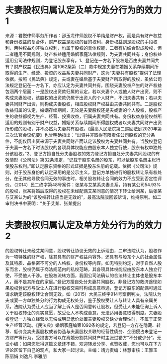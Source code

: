 # 夫妻股权归属认定及单方处分行为的效力1

来源：君悦律师事务所作者：邵玉龙律师股权不单纯是财产权，而是具有财产权益和身份权益的复合体，财产权益是股权的目的权利，身份权益则是股权的手段权利，两种权益均非独立权利，均属于股权的具体权能，二者有机结合形成股权，但二者适用不同规则，财产权益适用婚姻家庭法律规则，为夫妻共同共有；身份权益适用公司法律规则，为登记股东享有。1、登记在一方名下股权是否由夫妻共同共有？财产权益《民法典》第1062条第（二）款中规定夫妻在婚姻关系存续期间所取得的生产、经营、投资的收益系夫妻共同财产，这为“夫妻共有股权”提供了法理依据。按照《民法典》规定，夫或妻在婚后基于夫妻财产所取得的股权，虽依公司法规定登记在一方名下，亦应认定为夫妻共同共有。围绕夫妻股权产生的财产权益包涵两个层面：一是股权出资款归属的认定，若以夫妻个人或他人财产出资，则不构成夫妻股权，该股权的出资款仍属于出资人的个人财产，不归夫妻共有；若以夫妻共同财产出资，则构成夫妻股权，相应股权财产权益由夫妻共同共有。二是股权收益归属的认定，婚姻存续期间，无论是夫妻股权还是夫或妻的个人股权，股权产生的收益都视为生产、经营、投资收益，归属夫妻共同共有。身份权益身份权益所适用的规则有别于财产权益，婚姻关系存续期间所得股权或者以夫妻共同财产出资所形成的股权，并不必然为夫妻共有股权。《最高人民法院第二巡回法庭2020年第三次法官会议纪要》也曾明确指出：“出资并非取得有限责任公司股权的充分条件，不能仅因出资来源于夫妻共同财产而认定该股权为夫妻共同共有。当股权登记于夫妻一方名下时该股权的各项具体权能应由股东本人独立行使，股东有权单独处分该股权。”2、登记方擅自处分夫妻股权的效力登记方擅自处分夫妻共同股权的有效情形《公司法》第32条规定，“记载于股东名册的股东，可以依股东名册主张行使股东权利。”即认定股东资格的形式证据是股东名册的记载。依据《公司法》规则，对于股东身份的认定采用的是公示主义，登记方单独进行的股权转让系有权处分，在无其他导致合同无效的事由时，相关股权转让合同的效力不应受到否定性评价。（2014）民二终字第48号案件：张某与艾某系夫妻关系，持有某公司54.93%的股权，张某将婚后取得的股权在未经配偶艾某同意的情况下转让给刘某，后张某与艾某认为的“该股权转让应当是无效的”，最高法院驳回该诉请，维持原判。如二审判决书中表明：“关于艾某、张某提出

# 夫妻股权归属认定及单方处分行为的效力2

的股权转让未经艾某同意，股权转让协议无效的上诉理由，二审法院认为，股权作为一项特殊的财产权，除其具有的财产权益内容外，还具有与股东个人的社会属性及其特质、品格密不可分的人格权、身份权等内容。如无特别约定，对于自然人股东而言，股权仍属于商法规范内的私权范畴，其各项具体权能应由股东本人独立行使，不受他人干涉。在股权流转方面，我国公司法确认的合法转让主体也是股东本人，而不是其所在的家庭。”登记方擅自处分夫妻共同股权，非登记方的救济途径如果股权登记方与受让人在进行股权交易时构成恶意串通，登记方股东的配偶可通过请求确定该股权转让合同无效。如（2015）大民三终字914号案例判决，法院认为夫或妻一方单独处分的行为构成无权处分，鉴于股权受让人与转让人具有亲属关系，法院认为受让人应当了解上诉人是否同意转让股权，但受让人未能征询上诉人关于股权转让的真实意愿，故受让人不构成善意，无法适用善意取得制度。夫妻股权登记一方独立经营以无偿或明显低价处置夫妻股权又缺少合理性时，不属于正常生产经营活动。《民法典》婚姻家庭编第1092条的规定，若登记一方存在隐藏、转移、低价变卖夫妻股权或者伪造与夫妻股权关联的经营性债务、企图侵占未登记一方财产等行为，受损害方可以在离婚分割共同财产时主张过错方“不分或少分”。无讼小编：如果您觉得这篇文章还不错，欢迎转发分享、点赞收藏，您也可以在下方评论区留下自己的观点，和大家一起讨论。主编：靖力责编：林慧审核：王雅玉 陈丽娟 刘逸凡 李雅朋

